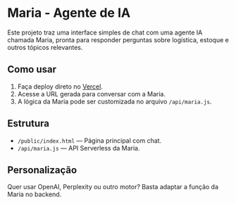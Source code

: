 
# Maria - Agente de IA

Este projeto traz uma interface simples de chat com uma agente IA chamada Maria, pronta para responder perguntas sobre logística, estoque e outros tópicos relevantes.

## Como usar

1. Faça deploy direto no [Vercel](https://vercel.com).
2. Acesse a URL gerada para conversar com a Maria.
3. A lógica da Maria pode ser customizada no arquivo `/api/maria.js`.

## Estrutura

- `/public/index.html` — Página principal com chat.
- `/api/maria.js` — API Serverless da Maria.

## Personalização

Quer usar OpenAI, Perplexity ou outro motor? Basta adaptar a função da Maria no backend.

